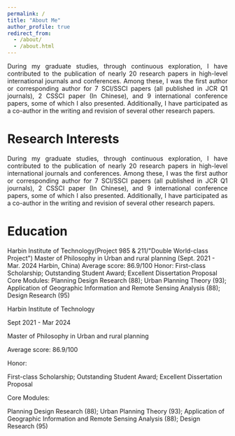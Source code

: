 ```yaml
---
permalink: /
title: "About Me"
author_profile: true
redirect_from: 
  - /about/
  - /about.html
---
```


<div class="col-sm-9" style="display: flex; align-items: center; padding-left: 0px; text-align: justify;">
During my graduate studies, through continuous exploration, I have contributed to the publication of nearly 20 research papers in high-level international journals and conferences. Among these, I was the first author or corresponding author for 7 SCI/SSCI papers (all published in JCR Q1 journals), 2 CSSCI paper (In Chinese), and 9 international conference papers, some of which I also presented. Additionally, I have participated as a co-author in the writing and revision of several other research papers.
 </div>

Research Interests
======
<div class="col-sm-9" style="display: flex; align-items: center; padding-left: 0px; text-align: justify;">
During my graduate studies, through continuous exploration, I have contributed to the publication of nearly 20 research papers in high-level international journals and conferences. Among these, I was the first author or corresponding author for 7 SCI/SSCI papers (all published in JCR Q1 journals), 2 CSSCI paper (In Chinese), and 9 international conference papers, some of which I also presented. Additionally, I have participated as a co-author in the writing and revision of several other research papers.
 </div>
 
Education
======
Harbin Institute of Technology(Project 985 & 211/"Double World-class Project")
Master of Philosophy in Urban and rural planning (Sept. 2021 - Mar. 2024 Harbin, China)
Average score: 86.9/100
Honor: First-class Scholarship; Outstanding Student Award; Excellent Dissertation Proposal
Core Modules: Planning Design Research (88); Urban Planning Theory (93); Application of Geographic Information and Remote Sensing Analysis (88); Design Research (95)

<div class="container">
    <div class="row">
        <div>
            <p class="highlight">Harbin Institute of Technology</p>
        </div>
        <div>
            <p>Sept 2021 - Mar 2024</p>
        </div>
    </div>
    <div class="row">
        <div>
            <p>Master of Philosophy in Urban and rural planning</p>
            <p>Average score: 86.9/100</p>
        </div>
    </div>
    <div class="row">
        <div>
            <p class="highlight">Honor:</p>
            <p>First-class Scholarship; Outstanding Student Award; Excellent Dissertation Proposal</p>
        </div>
    </div>
    <div class="row">
        <div>
            <p class="highlight">Core Modules:</p>
            <p>Planning Design Research (88); Urban Planning Theory (93); Application of Geographic Information and Remote Sensing Analysis (88); Design Research (95)</p>
        </div>
    </div>
</div>


